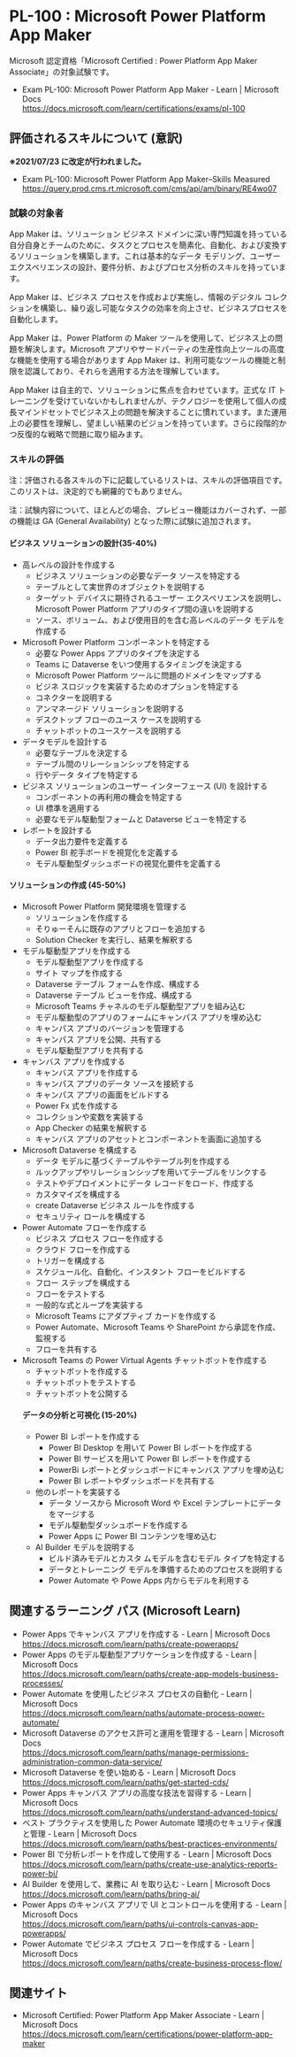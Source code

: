 # PL-100 : Microsoft Power Platform App Maker
Microsoft 認定資格「Microsoft Certified : Power Platform App Maker Associate」の対象試験です。
- Exam PL-100: Microsoft Power Platform App Maker - Learn | Microsoft Docs  
https://docs.microsoft.com/learn/certifications/exams/pl-100

## 評価されるスキルについて (意訳)
**※2021/07/23 に改定が行われました。**
- Exam PL-100: Microsoft Power Platform App Maker–Skills Measured  
https://query.prod.cms.rt.microsoft.com/cms/api/am/binary/RE4wo07

### 試験の対象者
App Maker は、ソリューション ビジネス ドメインに深い専門知識を持っている自分自身とチームのために、タスクとプロセスを簡素化、自動化、および変換するソリューションを構築します。これは基本的なデータ モデリング、ユーザーエクスペリエンスの設計、要件分析、およびプロセス分析のスキルを持っています。

App Maker は、ビジネス プロセスを作成および実施し、情報のデジタル コレクションを構築し、繰り返し可能なタスクの効率を向上させ、ビジネスプロセスを自動化します。

App Maker は、Power Platform の Maker ツールを使用して、ビジネス上の問題を解決します。Microsoft アプリやサードパーティの生産性向上ツールの高度な機能を使用する場合があります App Maker は、利用可能なツールの機能と制限を認識しており、それらを適用する方法を理解しています。

App Maker は自主的で、ソリューションに焦点を合わせています。正式な IT トレーニングを受けていないかもしれませんが、テクノロジーを使用して個人の成長マインドセットでビジネス上の問題を解決することに慣れています。また運用上の必要性を理解し、望ましい結果のビジョンを持っています。さらに段階的かつ反復的な戦略で問題に取り組みます。

### スキルの評価
注：評価される各スキルの下に記載しているリストは、スキルの評価項目です。このリストは、決定的でも網羅的でもありません。

注：試験内容について、ほとんどの場合、プレビュー機能はカバーされず、一部の機能は GA (General Availability) となった際に試験に追加されます。

#### ビジネス ソリューションの設計(35-40%)
- 高レベルの設計を作成する
  - ビジネス ソリューションの必要なデータ ソースを特定する
  - テーブルとして実世界のオブジェクトを説明する
  - ターゲット デバイスに期待されるユーザー エクスペリエンスを説明し、Microsoft Power Platform アプリのタイプ間の違いを説明する
  - ソース、ボリューム、および使用目的を含む高レベルのデータ モデルを作成する
- Microsoft Power Platform コンポーネントを特定する
  - 必要な Power Apps アプリのタイプを決定する
  - Teams に Dataverse をいつ使用するタイミングを決定する
  - Microsoft Power Platform ツールに問題のドメインをマップする
  - ビジネ スロジックを実装するためのオプションを特定する
  - コネクターを説明する
  - アンマネージド ソリューションを説明する
  - デスクトップ フローのユース ケースを説明する
  - チャットボットのユースケースを説明する
- データモデルを設計する
  - 必要なテーブルを決定する
  - テーブル間のリレーションシップを特定する
  - 行やデータ タイプを特定する
- ビジネス ソリューションのユーザー インターフェース (UI) を設計する
  - コンポーネントの再利用の機会を特定する
  - UI 標準を適用する
  - 必要なモデル駆動型フォームと Dataverse ビューを特定する
- レポートを設計する
  - データ出力要件を定義する
  - Power BI 舵手ボードを視覚化を定義する
  - モデル駆動型ダッシュボードの視覚化要件を定義する
#### ソリューションの作成 (45-50%)
- Microsoft Power Platform 開発環境を管理する
  - ソリューションを作成する
  - そりゅーそんに既存のアプリとフローを追加する
  - Solution Checker を実行し、結果を解釈する
- モデル駆動型アプリを作成する
  - モデル駆動型アプリを作成する
  - サイト マップを作成する
  - Dataverse テーブル フォームを作成、構成する
  - Dataverse テーブル ビューを作成、構成する
  - Microsoft Teams チャネルのモデル駆動型アプリを組み込む 
  - モデル駆動型のアプリのフォームにキャンパス アプリを埋め込む
  - キャンパス アプリのバージョンを管理する
  - キャンパス アプリを公開、共有する
  - モデル駆動型アプリを共有する
- キャンバス アプリを作成する
  - キャンバス アプリを作成する
  - キャンパス アプリのデータ ソースを接続する
  - キャンパス アプリの画面をビルドする
  - Power Fx 式を作成する
  - コレクションや変数を実装する
  - App Checker の結果を解釈する
  - キャンバス アプリのアセットとコンポーネントを画面に追加する
- Microsoft Dataverse を構成する
  - データ モデルに基づくテーブルやテーブル列を作成する
  - ルックアップやリレーションシップを用いてテーブルをリンクする
  - テストやデプロイメントにデータ レコードをロード、作成する
  - カスタマイズを構成する
  - create Dataverse ビジネス ルールを作成する
  - セキュリティ ロールを構成する
- Power Automate フローを作成する
  - ビジネス プロセス フローを作成する
  - クラウド フローを作成する
  - トリガーを構成する
  - スケジュール化、自動化、インスタント フローをビルドする
  - フロー ステップを構成する
  - フローをテストする
  - 一般的な式とループを実装する
  - Microsoft Teams にアダプティブ カードを作成する
  - Power Automate、Microsoft Teams や SharePoint から承認を作成、監視する
  - フローを共有する
- Microsoft Teams の Power Virtual Agents チャットボットを作成する
  - チャットボットを作成する
  - チャットボットをテストする
  - チャットボットを公開する
  #### データの分析と可視化 (15-20%)
  - Power BI レポートを作成する
    - Power BI Desktop を用いて Power BI レポートを作成する
    - Power BI サービスを用いて Power BI レポートを作成する
    - PowerBi レポートとダッシュボードにキャンバス アプリを埋め込む
    - Power BI レポートやダッシュボードを共有する
  - 他のレポートを実装する
    - データ ソースから Microsoft Word や Excel テンプレートにデータをマージする
    - モデル駆動型ダッシュボードを作成する
    - Power Apps に Power BI コンテンツを埋め込む
  - AI Builder モデルを説明する
    - ビルド済みモデルとカスタ ムモデルを含むモデル タイプを特定する
    - データとトレーニング モデルを準備するためのプロセスを説明する
    - Power Automate や Powe Apps 内からモデルを利用する

## 関連するラーニング パス (Microsoft Learn)
- Power Apps でキャンバス アプリを作成する - Learn | Microsoft Docs  
https://docs.microsoft.com/learn/paths/create-powerapps/
- Power Apps のモデル駆動型アプリケーションを作成する - Learn | Microsoft Docs  
https://docs.microsoft.com/learn/paths/create-app-models-business-processes/
- Power Automate を使用したビジネス プロセスの自動化 - Learn | Microsoft Docs  
https://docs.microsoft.com/learn/paths/automate-process-power-automate/
- Microsoft Dataverse のアクセス許可と運用を管理する - Learn | Microsoft Docs  
https://docs.microsoft.com/learn/paths/manage-permissions-administration-common-data-service/
- Microsoft Dataverse を使い始める - Learn | Microsoft Docs  
https://docs.microsoft.com/learn/paths/get-started-cds/
- Power Apps キャンバス アプリの高度な技法を習得する - Learn | Microsoft Docs  
https://docs.microsoft.com/learn/paths/understand-advanced-topics/
- ベスト プラクティスを使用した Power Automate 環境のセキュリティ保護と管理 - Learn | Microsoft Docs  
https://docs.microsoft.com/learn/paths/best-practices-environments/
- Power BI で分析レポートを作成して使用する - Learn | Microsoft Docs  
https://docs.microsoft.com/learn/paths/create-use-analytics-reports-power-bi/
- AI Builder を使用して、業務に AI を取り込む - Learn | Microsoft Docs  
https://docs.microsoft.com/learn/paths/bring-ai/
- Power Apps のキャンバス アプリで UI とコントロールを使用する - Learn | Microsoft Docs  
https://docs.microsoft.com/learn/paths/ui-controls-canvas-app-powerapps/
- Power Automate でビジネス プロセス フローを作成する - Learn | Microsoft Docs  
https://docs.microsoft.com/learn/paths/create-business-process-flow/

## 関連サイト
- Microsoft Certified: Power Platform App Maker Associate - Learn | Microsoft Docs  
https://docs.microsoft.com/learn/certifications/power-platform-app-maker
